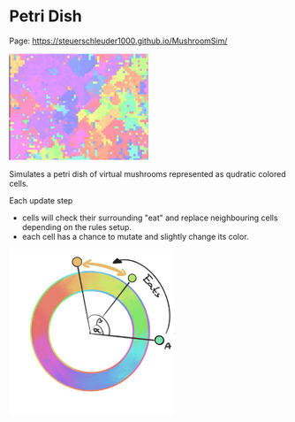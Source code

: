 # Petri Dish

 Page: https://steuerschleuder1000.github.io/MushroomSim/
 
 <img src="https://raw.githubusercontent.com/SteuerSchleuder1000/MushroomSim/main/mushroom.gif" width="50%" height="50%"></img>


Simulates a petri dish of virtual mushrooms represented as qudratic colored cells.

Each update step 
 - cells will check their surrounding "eat" and replace neighbouring cells depending on the rules setup.
 - each cell has a chance to mutate and slightly change its color.

<img src="https://raw.githubusercontent.com/SteuerSchleuder1000/MushroomSim/main/ColorPie.jpg" width="300" height="300"></img>




